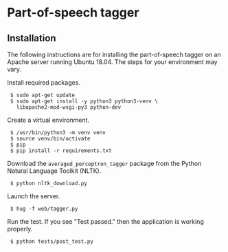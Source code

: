 # Part-of-speech tagger



## Installation

The following instructions are for installing the part-of-speech tagger on an Apache server running Ubuntu 18.04. The steps for your environment may vary.

Install required packages.

     $ sudo apt-get update
     $ sudo apt-get install -y python3 python3-venv \
       libapache2-mod-wsgi-py3 python-dev


Create a virtual environment.

     $ /usr/bin/python3 -m venv venv
     $ source venv/bin/activate
     $ pip 
     $ pip install -r requirements.txt

Download the `averaged_perceptron_tagger` package from the Python
Natural Language Toolkit (NLTK).

     $ python nltk_download.py

Launch the server.

     $ hug -f web/tagger.py

Run the test. If you see "Test passed." then the application is working properly.

     $ python tests/post_test.py


